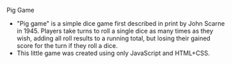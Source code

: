 Pig Game
- "Pig game" is a simple dice game first described in print by John Scarne in 1945. Players take turns to roll a single dice as many times as they wish, adding all roll results to a running total, but losing their gained score for the turn if they roll a dice.
- This little game was created using only JavaScript and HTML+CSS.
